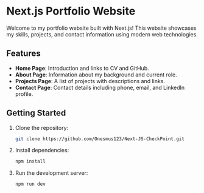 # Next.js Portfolio Website

Welcome to my portfolio website built with Next.js! This website showcases my skills, projects, and contact information using modern web technologies.

## Features
- **Home Page**: Introduction and links to CV and GitHub.
- **About Page**: Information about my background and current role.
- **Projects Page**: A list of projects with descriptions and links.
- **Contact Page**: Contact details including phone, email, and LinkedIn profile.

## Getting Started
1. Clone the repository:
   ```bash
   git clone https://github.com/Onesmus123/Next-JS-CheckPoint.git

2. Install dependencies:
    ```bash
    npm install

3. Run the development server:
    ```bash
    npm run dev